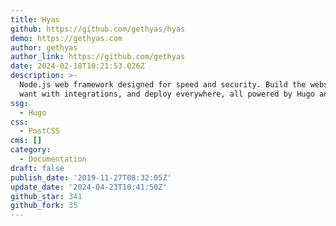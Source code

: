 ```yaml
---
title: Hyas
github: https://github.com/gethyas/hyas
demo: https://gethyas.com
author: gethyas
author_link: https://github.com/gethyas
date: 2024-02-18T10:21:53.026Z
description: >-
  Node.js web framework designed for speed and security. Build the website you
  want with integrations, and deploy everywhere, all powered by Hugo and npm.
ssg:
  - Hugo
css:
  - PostCSS
cms: []
category:
  - Documentation
draft: false
publish_date: '2019-11-27T08:32:05Z'
update_date: '2024-04-23T10:41:50Z'
github_star: 341
github_fork: 35
---
```

